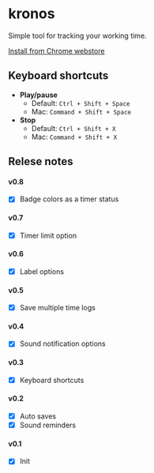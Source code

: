 # kronos
Simple tool for tracking your working time.

[Install from Chrome webstore](https://chrome.google.com/webstore/detail/kronos-timer/lbogpmhokkbbcfjabeibelaagefkbfca)

## Keyboard shortcuts
- **Play/pause**
    - Default: `Ctrl + Shift + Space`
    - Mac: `Command + Shift + Space`
- **Stop**
    - Default: `Ctrl + Shift + X`
    - Mac: `Command + Shift + X`

## Relese notes
#### v0.8
- [x] Badge colors as a timer status

#### v0.7
- [x] Timer limit option

#### v0.6
- [x] Label options

#### v0.5
- [x] Save multiple time logs

#### v0.4
- [x] Sound notification options

#### v0.3
- [x] Keyboard shortcuts

#### v0.2
- [x] Auto saves
- [x] Sound reminders

#### v0.1
- [x] Init
